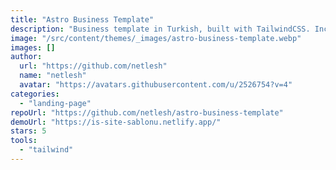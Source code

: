 ```yaml
---
title: "Astro Business Template"
description: "Business template in Turkish, built with TailwindCSS. Includes Open Graph, Facebook, and Twitter SEO metadata."
image: "/src/content/themes/_images/astro-business-template.webp"
images: []
author:
  url: "https://github.com/netlesh"
  name: "netlesh"
  avatar: "https://avatars.githubusercontent.com/u/2526754?v=4"
categories:
  - "landing-page"
repoUrl: "https://github.com/netlesh/astro-business-template"
demoUrl: "https://is-site-sablonu.netlify.app/"
stars: 5
tools:
  - "tailwind"
---
```


